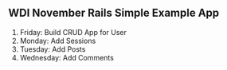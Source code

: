 ## WDI November Rails Simple Example App

1. Friday: Build CRUD App for User
2. Monday: Add Sessions 
3. Tuesday: Add Posts
4. Wednesday: Add Comments

